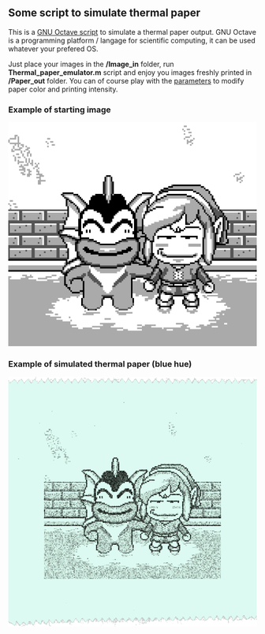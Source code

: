 ## Some script to simulate thermal paper

This is a [GNU Octave script](https://octave.org/) to simulate a thermal paper output. GNU Octave is a programming platform / langage for scientific computing, it can be used whatever your prefered OS.

Just place your images in the **/Image_in** folder, run **Thermal_paper_emulator.m** script and enjoy you images freshly printed in **/Paper_out** folder. You can of course play with the [parameters](https://github.com/Raphael-Boichot/The-TinyGB-Printer/blob/11cf0198a5f711a38a46dcad767c037ce5f8676b/SD/Paper_emulator/Thermal_paper_emulator.m#L9) to modify paper color and printing intensity.

### Example of starting image
![alt](/SD/Paper_emulator/Image_in/0001839.png)

### Example of simulated thermal paper (blue hue)
![alt](/SD/Paper_emulator/Paper_out/printerPaper-dark8-0001839.png)
